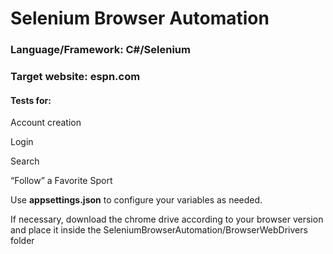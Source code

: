 # Selenium Browser Automation
### Language/Framework:  C#/Selenium  
### Target website: espn.com

#### Tests for:

Account creation

Login

Search

“Follow” a Favorite Sport


Use <b>appsettings.json</b> to configure your variables as needed.

If necessary, download the chrome drive according to your browser version and place it inside the SeleniumBrowserAutomation/BrowserWebDrivers folder
